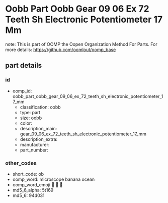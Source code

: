 # Oobb Part Oobb Gear 09 06 Ex 72 Teeth Sh Electronic Potentiometer 17 Mm  

note: This is part of OOMP the Oopen Organization Method For Parts. For more details: https://github.com/oomlout/oomp_base

##  part details





### id
* oomp_id: oobb_part_oobb_gear_09_06_ex_72_teeth_sh_electronic_potentiometer_17_mm
  * classification: oobb
  * type: part
  * size: oobb
  * color: 
  * description_main: gear_09_06_ex_72_teeth_sh_electronic_potentiometer_17_mm
  * description_extra: 
  * manufacturer: 
  * part_number: 

### other_codes
* short_code: ob
* oomp_word: microscope banana ocean
* oomp_word_emoji :microscope: :banana: :ocean:
* md5_6_alpha: 5t169
* md5_6: 94d031